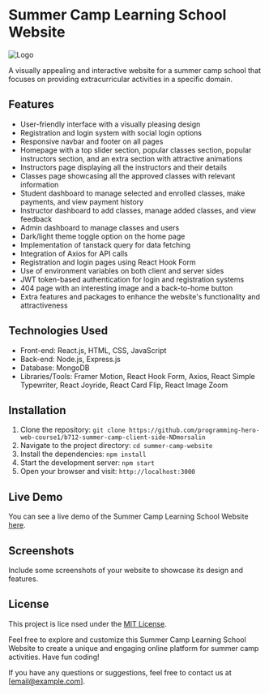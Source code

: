 # Summer Camp Learning School Website

![Logo](link_to_your_logo)

A visually appealing and interactive website for a summer camp school that focuses on providing extracurricular activities in a specific domain.

## Features

- User-friendly interface with a visually pleasing design
- Registration and login system with social login options
- Responsive navbar and footer on all pages
- Homepage with a top slider section, popular classes section, popular instructors section, and an extra section with attractive animations
- Instructors page displaying all the instructors and their details
- Classes page showcasing all the approved classes with relevant information
- Student dashboard to manage selected and enrolled classes, make payments, and view payment history
- Instructor dashboard to add classes, manage added classes, and view feedback
- Admin dashboard to manage classes and users
- Dark/light theme toggle option on the home page
- Implementation of tanstack query for data fetching
- Integration of Axios for API calls
- Registration and login pages using React Hook Form
- Use of environment variables on both client and server sides
- JWT token-based authentication for login and registration systems
- 404 page with an interesting image and a back-to-home button
- Extra features and packages to enhance the website's functionality and attractiveness

## Technologies Used

- Front-end: React.js, HTML, CSS, JavaScript
- Back-end: Node.js, Express.js
- Database: MongoDB
- Libraries/Tools: Framer Motion, React Hook Form, Axios, React Simple Typewriter, React Joyride, React Card Flip, React Image Zoom

## Installation

1. Clone the repository: `git clone https://github.com/programming-hero-web-course1/b712-summer-camp-client-side-NDmorsalin`
2. Navigate to the project directory: `cd summer-camp-website`
3. Install the dependencies: `npm install`
4. Start the development server: `npm start`
5. Open your browser and visit: `http://localhost:3000`

## Live Demo

You can see a live demo of the Summer Camp Learning School Website [here](https://rhythmedu-d7728.web.app).

## Screenshots

Include some screenshots of your website to showcase its design and features.

## License

This project is lice nsed under the [MIT License](link_to_license).

Feel free to explore and customize this Summer Camp Learning School Website to create a unique and engaging online platform for summer camp activities. Have fun coding!

If you have any questions or suggestions, feel free to contact us at [email@example.com].

 
